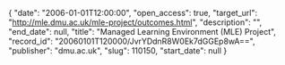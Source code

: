 {
  "date": "2006-01-01T12:00:00", 
  "open_access": true, 
  "target_url": "http://mle.dmu.ac.uk/mle-project/outcomes.html", 
  "description": "", 
  "end_date": null, 
  "title": "Managed Learning Environment (MLE) Project", 
  "record_id": "20060101T120000/JvrYDdnR8W0Ek7dGGEp8wA==", 
  "publisher": "dmu.ac.uk", 
  "slug": 110150, 
  "start_date": null
}

